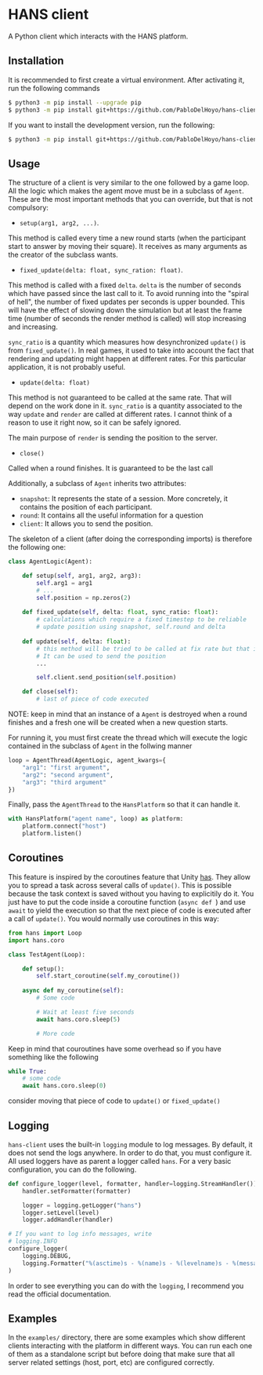 # HANS client
A Python client which interacts with the HANS platform.

## Installation
It is recommended to first create a virtual environment. After activating
it, run the following commands
```bash
$ python3 -m pip install --upgrade pip
$ python3 -m pip install git+https://github.com/PabloDelHoyo/hans-client
```

If you want to install the development version, run the following:
```bash
$ python3 -m pip install git+https://github.com/PabloDelHoyo/hans-client@dev
```

## Usage
The structure of a client is very similar to the one followed by a game loop. All the logic which makes the agent move must be in a subclass of `Agent`. These are the most important methods that you can override, but that is not compulsory:
* `setup(arg1, arg2, ...)`. 

This method is called every time a new round starts (when the participant start to answer by moving their square). It receives as many arguments as the creator of the subclass wants.

* `fixed_update(delta: float, sync_ration: float)`.

This method is called with a fixed `delta`. `delta` is the number of seconds which have passed since the last call to it. To avoid running into the "spiral of hell", the number
of fixed updates per seconds is upper bounded. This will have the effect of slowing down the simulation but at least the frame time (number of seconds the render method is called) will stop increasing and increasing.


`sync_ratio` is a quantity which measures how desynchronized `update()` is from
`fixed_update()`. In real games, it used to take into account the fact that rendering
and updating might happen at different rates. For this particular application, it is
not probably useful.

* `update(delta: float)`

This method is not guaranteed to be called at the same rate. That will depend on the work done in it. `sync_ratio` is a quantity associated to the way `update` and `render` are called at different rates. I cannot think of a reason to use it right now, so it can be safely ignored.

The main purpose of `render` is sending the position to the server.

* `close()`

Called when a round finishes. It is guaranteed to be the last call

Additionally, a subclass of `Agent` inherits two attributes:
* `snapshot`: It represents the state of a session. More concretely, it contains the position of each participant.
* `round`: It contains all the useful information for a question
* `client`: It allows you to send the position.

The skeleton of a client (after doing the corresponding imports) is therefore the following one:
```python
class AgentLogic(Agent):

    def setup(self, arg1, arg2, arg3):
        self.arg1 = arg1
        # ...
        self.position = np.zeros(2)
    
    def fixed_update(self, delta: float, sync_ratio: float):
        # calculations which require a fixed timestep to be reliable
        # update position using snapshot, self.round and delta
    
    def update(self, delta: float):
        # this method will be tried to be called at fix rate but that is not guaranteed.
        # It can be used to send the position
        ...

        self.client.send_position(self.position)

    def close(self):
        # last of piece of code executed 
```

NOTE: keep in mind that an instance of a `Agent` is destroyed when a round finishes and a fresh one will be created when a new question starts.

For running it, you must first create the thread which will execute the logic contained in the subclass of `Agent` in the follwing manner

```python
loop = AgentThread(AgentLogic, agent_kwargs={
    "arg1": "first argument",
    "arg2": "second argument",
    "arg3": "third argument"
})
```

Finally, pass the `AgentThread` to the `HansPlatform` so that it can handle it.

```python
with HansPlatform("agent name", loop) as platform:
    platform.connect("host")
    platform.listen()
```

## Coroutines
This feature is inspired by the coroutines feature that Unity [has](https://docs.unity3d.com/Manual/Coroutines.html). They allow you to
spread a task across several calls of `update()`. This is possible because
the task context is saved without you having to explicitily do it. You just
have to put the code inside a coroutine function (`async def `) and use `await` to yield the execution so that the next piece of code is executed after a call of `update()`. You would
normally use coroutines in this way:

```python
from hans import Loop
import hans.coro

class TestAgent(Loop):

    def setup():
        self.start_coroutine(self.my_coroutine())
    
    async def my_coroutine(self):
        # Some code

        # Wait at least five seconds
        await hans.coro.sleep(5)

        # More code

```

Keep in mind that couroutines have some overhead so if you have something like the following
```python
while True:
    # some code
    await hans.coro.sleep(0)
```
consider moving that piece of code to `update()` or `fixed_update()`

## Logging
`hans-client` uses the built-in `logging` module to log messages. By default, it does not send the logs anywhere. In order to do that, you must configure it. All used loggers have as parent a logger called `hans`. For a very basic configuration, you can do the following.
```python
def configure_logger(level, formatter, handler=logging.StreamHandler()):
    handler.setFormatter(formatter)

    logger = logging.getLogger("hans")
    logger.setLevel(level)
    logger.addHandler(handler)

# If you want to log info messages, write
# logging.INFO
configure_logger(
    logging.DEBUG,
    logging.Formatter("%(asctime)s - %(name)s - %(levelname)s - %(message)s")
)
```
In order to see everything you can do with the `logging`, I recommend you read the official documentation.

## Examples
In the `examples/` directory, there are some examples which show different clients interacting with the platform in different ways. You can run each one of them as a standalone script but before doing that make sure that all server related settings (host, port, etc) are configured correctly.
